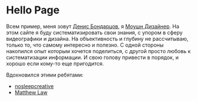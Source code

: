 # Hello Page

Всем пример, меня зовут [Денис Бондарцов](https://www.facebook.com/zimoby/), я [Моушн Дизайнер](https://vimeo.com/manage/248455672/general). На этом сайте я буду систематизировать свои знания, с упором в сферу видеографики и дизайна. На объективность и глубину не рассчитываю, только то, что самому интересно и полезно. С одной стороны накопился опыт которым хочется поделиться, с другой просто любовь к систематизации информации. И свою голову привести в порядок, и хорошо если кому-то еще пригодится.

Вдохновился этими ребятами:

* [nosleepcreative](https://docs.nosleepcreative.com/)
* [Matthew Law](https://bitbucket.org/foughtthelaw/_creative-resources/src/master/)

